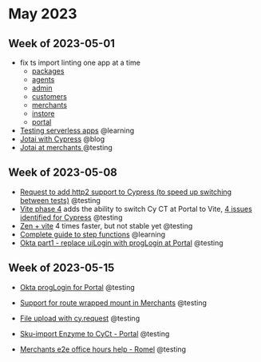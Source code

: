 # May 2023

## Week of 2023-05-01 

- fix ts import linting one app at a time 
  - [packages](https://github.com/helloextend/client/pull/6238)
  - [agents](https://github.com/helloextend/client/pull/6240)
  - [admin](https://github.com/helloextend/client/pull/6241)
  - [customers](https://github.com/helloextend/client/pull/6242)
  - [merchants](https://github.com/helloextend/client/pull/6243)
  - [instore](https://github.com/helloextend/client/pull/6244)
  - [portal](https://github.com/helloextend/client/pull/6247)
- [Testing serverless apps](https://github.com/muratkeremozcan/books/tree/master/aws/Testing-serverless-apps) @learning
- [Jotai with Cypress](https://www.youtube.com/watch?v=HY_w3Nyixvc) @blog
- [Jotai at merchants ](https://github.com/helloextend/client/pull/6283)@testing

## Week of 2023-05-08 

- [Request to add http2 support to Cypress (to speed up switching between tests)](https://github.com/cypress-io/cypress/issues/26698)  @testing
- [Vite phase 4](https://github.com/helloextend/client/pull/6302)  adds the ability to switch Cy CT at Portal to Vite, [4 issues identified for Cypress](https://helloextend.atlassian.net/browse/DEVXTEST-1849) @testing
- [Zen + vite](https://github.com/helloextend/client/pull/6320) 4 times faster, but not stable yet @testing
- [Complete guide to step functions](https://github.com/muratkeremozcan/books/tree/master/aws/Complete-Guide-To-Step-Functions) @learning
- [Okta part1 - replace uiLogin with progLogin at Portal](https://github.com/helloextend/client/pull/6335) @testing

## Week of 2023-05-15

* [Okta progLogin for Portal](https://github.com/helloextend/client/pull/6367) @testing

* [Support for route wrapped mount in Merchants](https://github.com/helloextend/client/pull/6402) @testing 

* [File upload with cy.request](https://github.com/helloextend/node-core/pull/15330) @testing

* [Sku-import Enzyme to CyCt - Portal](https://github.com/helloextend/client/pull/6377) @testing

* [Merchants e2e office hours help - Romel](https://github.com/helloextend/client/pull/6380) @testing

  
  
  




